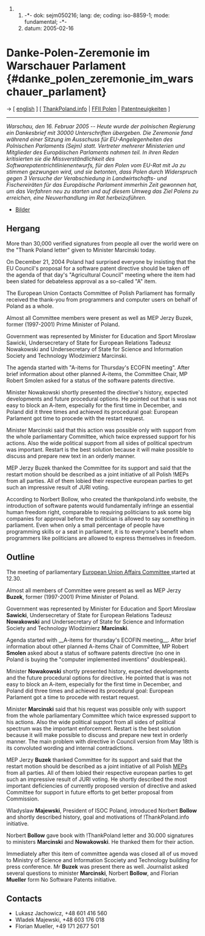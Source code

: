 1.  1.  -\*- dok: sejm050216; lang: de; coding: iso-8859-1; mode:
        fundamental; -\*-
    2.  datum: 2005-02-16

# Danke-Polen-Zeremonie im Warschauer Parlament {#danke_polen_zeremonie_im_warschauer_parlament}

-\> \[ [ english](Sejm050216En "wikilink") \] \[
[ThankPoland.info](http://www.thankpoland.info "wikilink") \| [FFII
Polen](http://www.ffii.org.pl "wikilink") \| [
Patentneuigkeiten](SwpatcninoDe "wikilink") \]

------------------------------------------------------------------------

*Warschau, den 16. Februar 2005 \-- Heute wurde der polnischen Regierung
ein Dankesbrief mit 30000 Unterschriften übergeben. Die Zeremonie fand
während einer Sitzung im Ausschuss für EU-Angelegenheiten des Polnischen
Parlaments (Sejm) statt. Vertreter mehrerer Ministerien und Mitglieder
des Europäischen Parlaments nahmen teil. In ihren Reden kritisierten sie
die Missverständlichkeit des Softwarepatentrichtlinienentwurfs, für den
Polen vom EU-Rat mit Ja zu stimmen gezwungen wird, und sie betonten,
dass Polen durch Widerspruch gegen 3 Versuche der Verabschiedung in
Landwirtschafts- und Fischereiräten für das Europäische Parlament
immerhin Zeit gewonnen hat, um das Verfahren neu zu starten und auf
diesem Umweg das Ziel Polens zu erreichen, eine Neuverhandlung im Rat
herbeizuführen.*

-   [Bilder](http://iidea.pl/~arturs/thankyou/ "wikilink")

## Hergang

More than 30,000 verified signatures from people all over the world were
on the \"Thank Poland letter\" given to Minister Marcinski today.

On December 21, 2004 Poland had surprised everyone by insisting that the
EU Council\'s proposal for a software patent directive should be taken
off the agenda of that day\'s \"Agricultural Council\" meeting where the
item had been slated for debateless approval as a so-called \"A\" item.

The European Union Contacts Committee of Polish Parliament has formally
received the thank-you from programmers and computer users on behalf of
Poland as a whole.

Almost all Committee members were present as well as MEP Jerzy Buzek,
former (1997-2001) Prime Minister of Poland.

Government was represented by Minister for Education and Sport Miroslaw
Sawicki, Undersecretary of State for European Relations Tadeusz
Nowakowski and Undersecretary of State for Science and Information
Society and Technology Wlodzimierz Marcinski.

The agenda started with \"A-items for Thursday\'s ECOFIN meeting\".
After brief information about other planned A-items, the Committee
Chair, MP Robert Smolen asked for a status of the software patents
directive.

Minister Nowakowski shortly presented the directive\'s history, expected
developments and future procedural options. He pointed out that is was
not easy to block an A-item, especially for the first time in December,
and Poland did it three times and achieved its procedural goal: European
Parlament got time to procede with the restart request.

Minister Marcinski said that this action was possible only with support
from the whole parliamentary Committee, which twice expressed support
for his actions. Also the wide political support from all sides of
political spectrum was important. Restart is the best solution because
it will make possible to discuss and prepare new text in an orderly
manner.

MEP Jerzy Buzek thanked the Committee for its support and said that the
restart motion should be described as a joint initiative of all Polish
!MEPs from all parties. All of them lobied their respective european
parties to get such an impressive result of JURI voting.

According to Norbert Bollow, who created the thankpoland.info website,
the introduction of software patents would fundamentally infringe an
essential human freedom right, comparable to requiring politicians to
ask some big companies for approval before the politician is allowed to
say something in parliament. Even when only a small percentage of people
have programming skills or a seat in parliament, it is to everyone\'s
benefit when programmers like politicians are allowed to express
themselves in freedom.

## Outline

The meeting of parliamentary [European Union Affairs Committee
](http://www.sejm.gov.pl/komisje/www_sue.htm "wikilink") started at
12.30.

Almost all members of Committee were present as well as MEP Jerzy
**Buzek**, former (1997-2001) Prime Minister of Poland.

Government was represented by Minister for Education and Sport Miroslaw
**Sawicki**, Undersecretary of State for European Relations Tadeusz
**Nowakowski** and Undersecretary of State for Science and Information
Society and Technology Wlodzimierz **Marcinski**.

Agenda started with \_\_A-items for thursday\'s ECOFIN meeting\_\_.
After brief information about other planned A-items Chair of Committee,
MP Robert **Smolen** asked about a status of software patents directive
(no one in Poland is buying the \"computer implemented inventions\"
doublespeak).

Minister **Nowakowski** shortly presented history, expected developments
and the future procedural options for directive. He pointed that is was
not easy to block an A-item, especially for the first time in December,
and Poland did three times and achieved its procedural goal: European
Parlament got a time to procede with restart request.

Minister **Marcinski** said that his request was possible only with
support from the whole parliamentary Committee which twice expressed
support to his actions. Also the wide political support from all sides
of political spectrum was the important enforcement. Restart is the best
solution because it will make possible to discuss and prepare new text
in orderly manner. The main problem with directive in Council version
from May 18th is its convoluted wording and internal contradictions.

MEP Jerzy **Buzek** thanked Committee for its support and said that the
restart motion should be described as a joint initiative of all Polish
[MEPs](MEPs "wikilink") from all parties. All of them lobied their
respective european parties to get such an impressive result of JURI
voting. He shortly described the most important deficiencies of
currently proposed version of directive and asked Committee for support
in future efforts to get better proposal from Commission.

Wladyslaw **Majewski**, President of ISOC Poland, introduced Norbert
**Bollow** and shortly described history, goal and motivations of
!ThankPoland.info initiative.

Norbert **Bollow** gave book with !ThankPoland letter and 30.000
signatures to ministers **Marcinski** and **Nowakowski**. He thanked
them for their action.

Immediately after this item of committee agenda was closed all of us
moved to Ministry of Science and Information Scociety and Technology
building for press conference. Mr **Buzek** was present there as well.
Journalist asked several questions to minister **Marcinski**, Norbert
**Bollow**, and Florian **Mueller** form No Software Patents initiative.

## Contacts

-   Lukasz Jachowicz, +48 601 416 560
-   Wladek Majewski, +48 603 176 018
-   Florian Mueller, +49 171 2677 501
